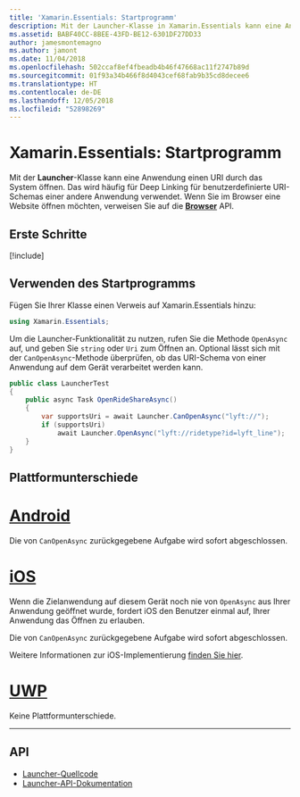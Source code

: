 ```yaml
---
title: 'Xamarin.Essentials: Startprogramm'
description: Mit der Launcher-Klasse in Xamarin.Essentials kann eine Anwendung einen URI über das System öffnen.
ms.assetid: BABF40CC-8BEE-43FD-BE12-6301DF27DD33
author: jamesmontemagno
ms.author: jamont
ms.date: 11/04/2018
ms.openlocfilehash: 502ccaf8ef4fbeadb4b46f47668ac11f2747b89d
ms.sourcegitcommit: 01f93a34b466f8d4043cef68fab9b35cd8decee6
ms.translationtype: HT
ms.contentlocale: de-DE
ms.lasthandoff: 12/05/2018
ms.locfileid: "52898269"
---
```

# <a name="xamarinessentials-launcher"></a>Xamarin.Essentials: Startprogramm

Mit der **Launcher**-Klasse kann eine Anwendung einen URI durch das System öffnen. Das wird häufig für Deep Linking für benutzerdefinierte URI-Schemas einer andere Anwendung verwendet. Wenn Sie im Browser eine Website öffnen möchten, verweisen Sie auf die **[Browser](open-browser.md)** API.

## <a name="get-started"></a>Erste Schritte

[!include[](~/essentials/includes/get-started.md)]

## <a name="using-launcher"></a>Verwenden des Startprogramms

Fügen Sie Ihrer Klasse einen Verweis auf Xamarin.Essentials hinzu:

```csharp
using Xamarin.Essentials;
```

Um die Launcher-Funktionalität zu nutzen, rufen Sie die Methode `OpenAsync` auf, und geben Sie `string` oder `Uri` zum Öffnen an. Optional lässt sich mit der `CanOpenAsync`-Methode überprüfen, ob das URI-Schema von einer Anwendung auf dem Gerät verarbeitet werden kann.

```csharp
public class LauncherTest
{
    public async Task OpenRideShareAsync()
    {
        var supportsUri = await Launcher.CanOpenAsync("lyft://");
        if (supportsUri)
            await Launcher.OpenAsync("lyft://ridetype?id=lyft_line");
    }
}
```

## <a name="platform-differences"></a>Plattformunterschiede

# <a name="androidtabandroid"></a>[Android](#tab/android)

Die von `CanOpenAsync` zurückgegebene Aufgabe wird sofort abgeschlossen.

# <a name="iostabios"></a>[iOS](#tab/ios)

Wenn die Zielanwendung auf diesem Gerät noch nie von `OpenAsync` aus Ihrer Anwendung geöffnet wurde, fordert iOS den Benutzer einmal auf, Ihrer Anwendung das Öffnen zu erlauben.

Die von `CanOpenAsync` zurückgegebene Aufgabe wird sofort abgeschlossen.

Weitere Informationen zur iOS-Implementierung [finden Sie hier](https://developer.xamarin.com/api/member/UIKit.UIApplication.CanOpenUrl/p/Foundation.NSUrl/).

# <a name="uwptabuwp"></a>[UWP](#tab/uwp)

Keine Plattformunterschiede.

-----

## <a name="api"></a>API

- [Launcher-Quellcode](https://github.com/xamarin/Essentials/tree/master/Xamarin.Essentials/Launcher)
- [Launcher-API-Dokumentation](xref:Xamarin.Essentials.Launcher)
